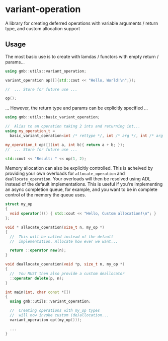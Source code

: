 # variant-operation
A library for creating deferred operations with variable arguments / return type, and custom allocation support
## Usage
The most basic use is to create with lamdas / functors with empty return / params...
```c++
using gmb::utils::variant_operation;

variant_operation op([]{std::cout << "Hello, World!\n";});

//  ... Store for future use ...

op();
```
... However, the return type and params can be explicitly specified ...
```c++
using gmb::utils::basic_variant_operation;

//  Alias to an operation taking 2 ints and returning int...
using my_operation_t = 
  basic_variant_operation<int /* rettype */, int /* arg */, int /* arg */>;

my_operation_t op([](int a, int b){ return a + b; });
//  ... Store for future use ...

std::cout << "Result: " << op(1, 2);
```
Memory allocation can also be explicitly controlled. This is acheived by providing your own overloads for `allocate_operation` and `deallocate_operation`. Your overloads will then be resolved using ADL instead of the default implementations. This is useful if you're implementing an async completion queue, for example, and you want to be in complete control of the memory the queue uses.
```c++
struct my_op
{
  void operator()() { std::cout << "Hello, Custom allocation!\n"; }
};

void * allocate_operation(size_t n, my_op *)
{
  //  This will be called instead of the default
  //  implementation. Allocate how ever we want...

  return ::operator new(n);
}

void deallocate_operation(void *p, size_t n, my_op *)
{
  //  You MUST then also provide a custom deallocator
  ::operator delete(p, n);
}

int main(int, char const *[]) 
{
  using gmb::utils::variant_operation;

  //  Creating operations with my_op types
  //  will now invoke custom (de)allocation...
  variant_operation op((my_op()));

  ...
}
```
